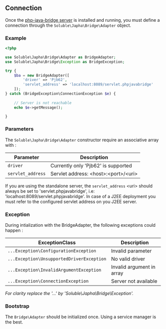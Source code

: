 ## Connection

Once the [php-java-bridge server](./quick_intall.html) is installed and running, you must define
a connection through the `Soluble\Japha\Bridge\Adapter` object. 

### Example

```php
<?php

use Soluble\Japha\Bridge\Adapter as BridgeAdapter;
use Soluble\Japha\Bridge\Exception as BridgeException;

try {
    $ba = new BridgeAdapter([
        'driver' => 'Pjb62', 
        'servlet_address' => 'localhost:8089/servlet.phpjavabridge'
    ]);
} catch (BridgeException\ConnectionException $e) {
  
    // Server is not reachable
    echo $e->getMessage();

} 
```

### Parameters 

The `Soluble\Japha\Bridge\Adapter` constructor require an associative array with : 
 
| Parameter        | Description                              |
|------------------|------------------------------------------|
|`driver`          | Currently only 'Pjb62' is supported      |
|`servlet_address` | Servlet address: &lt;host&gt;:&lt;port&gt;/&lt;uri&gt;     |

If you are using the standalone server, the `servlet_address` &lt;uri&gt; should always be 
set to 'servlet.phpjavabridge', i.e: 'localhost:8089/servlet.phpjavabridge'. In case of a J2EE deployment 
you must refer to the configured servlet address on you J2EE server. 
 
### Exception 

During intialization with the BridgeAdapter, the following exceptions could happen :

| ExceptionClass                           | Description                 |
|------------------------------------------|-----------------------------|
|`...Exception\ConfigurationException`     | Invalid parameter           |
|`...Exception\UnsupportedDriverException` | No valid driver             |
|`...Exception\InvalidArgumentException`   | Invalid argument in array   |
|`...Exception\ConnectionException`        | Server not available        |

*For clarity replace the '...' by 'Soluble\Japha\Bridge\Exception\'.*

### Bootstrap

The `Bridge\Adapter` should be initialized once. Using a service manager is the best.